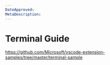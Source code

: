 ```yaml
---
DateApproved:
MetaDescription:
---
```


# Terminal Guide

https://github.com/Microsoft/vscode-extension-samples/tree/master/terminal-sample